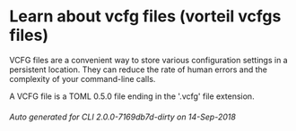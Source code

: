 # Learn about vcfg files (vorteil vcfgs files)

VCFG files are a convenient way to store various configuration settings in a
persistent location. They can reduce the rate of human errors and the complexity
of your command-line calls.

A VCFG file is a TOML 0.5.0 file ending in the '.vcfg' file extension.


###### Auto generated for CLI 2.0.0-7169db7d-dirty on 14-Sep-2018
